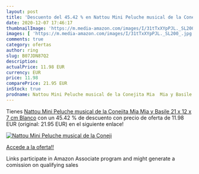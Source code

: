 ```yaml
---
layout: post
title: 'Descuento del 45.42 % en Nattou Mini Peluche musical de la Coneji'
date: 2020-12-07 17:46:17
thumbnailImage: 'https://m.media-amazon.com/images/I/31tTxXYpPJL._SL200_.jpg'
images: [ 'https://m.media-amazon.com/images/I/31tTxXYpPJL._SL200_.jpg' ]
comments: true
category: ofertas
author: ring
slug: B07JDN87Q2
description:
actualPrice: 11.98 EUR
currency: EUR
price: 11.98
comparePrice: 21.95 EUR
inStock: true
prodname: Nattou Mini Peluche musical de la Conejita Mia  Mia y Basile  21 x 12 x 7 cm  Blanco
---
```


Tienes [Nattou Mini Peluche musical de la Conejita Mia  Mia y Basile  21 x 12 x 7 cm  Blanco](https://www.amazon.es/dp/B07JDN87Q2/?tag=tolees-21) con un 45.42 % de descuento con precio de oferta de 11.98 EUR (original: 21.95 EUR) en el siguiente enlace!

[![Nattou Mini Peluche musical de la Coneji](https://m.media-amazon.com/images/I/31tTxXYpPJL._SL200_.jpg)](https://www.amazon.es/dp/B07JDN87Q2/?tag=tolees-21)

[Accede a la oferta!!](https://www.amazon.es/dp/B07JDN87Q2/?tag=tolees-21)

Links participate in Amazon Associate program and might generate a comission on qualifying sales


